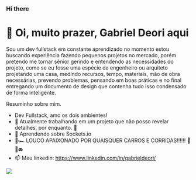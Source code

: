 ### Hi there 

# 👋 Oi, muito prazer, Gabriel Deori aqui
Sou um dev fullstack em constante aprendizado no momento estou buscando experiência fazendo pequenos projetos no mercado, porém pretendo me tornar sênior gerindo e entendendo as necessidades do projeto, como se eu fosse uma espécie de engenheiro ou arquiteto projetando uma casa, medindo recursos, tempo, materiais, mão de obra necessárias, prevendo problemas, pensando em boas práticas e no final entregando um documento de design que contenha tudo isso condensado de forma inteligente.

Resuminho sobre mim.
- Dev Fullstack, amo os dois ambientes!
- 🔭 Atualmente trabalhando em um projeto que não posso revelar detalhes, por enquanto. 🥲
- 🌱 Aprendendo sobre Sockets.io
- 🏁🏎️ LOUCO APAIXONADO POR QUAISQUER CARROS E CORRIDAS!!!!!! 🚙🚗🚘
- 📫 Meu linkedin: https://www.linkedin.com/in/gabrieldeori/

![](https://github-readme-stats.vercel.app/api/top-langs/?username={gabrieldeori}&theme=blue-green)
